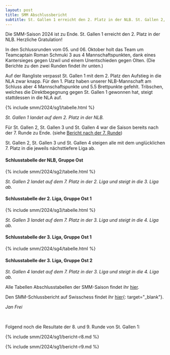 ```yaml
---
layout: post
title: SMM Abschlussbericht
subtitle: St. Gallen 1 erreicht den 2. Platz in der NLB. St. Gallen 2, St. Gallen 3 und St. Gallen 4 steigen ab.
---
```


Die SMM-Saison 2024 ist zu Ende. St. Gallen 1 erreicht den 2. Platz in der NLB. Herzliche Gratulation!

In den Schlussrunden vom 05. und 06.
Oktober holt das Team um Teamcaptain Roman Schmuki 3 aus
4 Mannschaftspunkten, dank eines Kantersieges gegen Uzwil und einem Unentschieden gegen Olten. (Die Berichte zu den zwei
Runden findet ihr unten.)

Auf der Rangliste verpasst St. Gallen 1 mit dem 2. Platz den Aufstieg in die NLA zwar knapp.
Für den 1. Platz haben unserer NLB-Mannschaft am Schluss aber 4 Mannschaftspunkte und 5.5 Brettpunkte gefehlt.
Tribschen, welches die Direktbegegnung gegen St. Gallen 1 gewonnen hat, steigt stattdessen in die NLA auf.

{% include smm/2024/sg1/tabelle.html %}

_St. Gallen 1 landet auf dem 2. Platz in der NLB._

Für St. Gallen 2, St. Gallen 3 und St. Gallen 4 war die Saison bereits nach der 7. Runde zu Ende. (siehe
[Bericht nach der 7. Runde](/2024-09-15-smm-runde-7))

St. Gallen 2, St. Gallen 3 und St. Gallen 4 steigen alle mit dem unglücklichen 7. Platz in die jeweils nächsttiefere
Liga ab.

#### Schlusstabelle der NLB, Gruppe Ost

{% include smm/2024/sg2/tabelle.html %}

_St. Gallen 2 landet auf dem 7. Platz in der 2. Liga und steigt in die 3. Liga ab._

#### Schlusstabelle der 2. Liga, Gruppe Ost 1

{% include smm/2024/sg3/tabelle.html %}

_St. Gallen 3 landet auf dem 7. Platz in der 3. Liga und steigt in die 4. Liga ab._

#### Schlusstabelle der 3. Liga, Gruppe Ost 1

{% include smm/2024/sg4/tabelle.html %}

#### Schlusstabelle der 3. Liga, Gruppe Ost 2 

_St. Gallen 4 landet auf dem 7. Platz in der 3. Liga und steigt in die 4. Liga ab._

Alle Tabellen Abschlusstabellen der SMM-Saison findet ihr [hier](/smm/2024/sg1).

Den SMM-Schlussbericht auf Swisschess findet ihr
[hier](https://www.swisschess.ch/news-112/smm-tribschen-und-nyon-steigen-in-die-nationalliga-a-auf-wettswil-uzwil-genf-ii-und-sion-absteiger-in-die-1-liga.html){:
target="\_blank"}.

_Jan Frei_

<br>

Folgend noch die Resultate der 8. und 9. Runde von St. Gallen 1:

{% include smm/2024/sg1/bericht-r8.md %}

{% include smm/2024/sg1/bericht-r9.md %}

<style>
table th, table td:nth-of-type(4) {
    white-space: nowrap;
}
</style>
